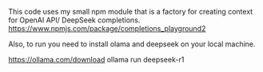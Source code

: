 This code uses my small npm module that is a factory for creating context for OpenAI API/ DeepSeek  completions.
https://www.npmjs.com/package/completions_playground2

Also, to run you need to install olama and deepseek on your local machine.

https://ollama.com/download
ollama run deepseek-r1
